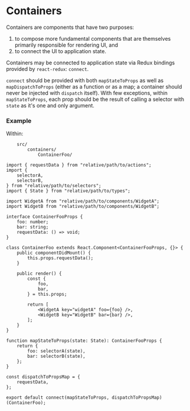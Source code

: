 Containers
==================

Containers are components that have two purposes: 
1) to compose more fundamental components that are themselves primarily responsible for rendering UI, and
2) to connect the UI to application state. 

Containers may be connected to application state via Redux bindings provided by `react-redux`: `connect`.

`connect` should be provided with both `mapStateToProps` as well as `mapDispatchToProps` (either as a function or as a map; 
a container should never be injected with `dispatch` itself). With few exceptions, within `mapStateToProps`, each prop should be the
result of calling a selector with `state` as it's one and only argument.

### Example
Within: 
```
    src/
        containers/
            ContainerFoo/
```


```
import { requestData } from "relative/path/to/actions";
import {
    selectorA,
    selectorB,
} from "relative/path/to/selectors";
import { State } from "relative/path/to/types";

import WidgetA from "relative/path/to/components/WidgetA";
import WidgetB from "relative/path/to/components/WidgetB";

interface ContainerFooProps {
    foo: number;
    bar: string;
    requestData: () => void;
}

class ContainerFoo extends React.Component<ContainerFooProps, {}> {
    public componentDidMount() {
        this.props.requestData();
    }
    
    public render() {
        const {
            foo,
            bar,
        } = this.props;
        
        return [
            <WidgetA key="widgetA" foo={foo} />,
            <WidgetB key="WidgetB" bar={bar} />,
        ];   
    }
}

function mapStateToProps(state: State): ContainerFooProps {
    return {
        foo: selectorA(state),
        bar: selectorB(state),
    };
}

const dispatchToPropsMap = {
    requestData,
};

export default connect(mapStateToProps, dispatchToPropsMap)(ContainerFoo);

```
